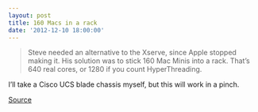 ```yaml
---
layout: post
title: 160 Macs in a rack
date: '2012-12-10 18:00:00'
---
```


> Steve needed an alternative to the Xserve, since Apple stopped making it. His solution was to stick 160 Mac Minis into a rack. That’s 640 real cores, or 1280 if you count HyperThreading. 

I’ll take a Cisco UCS blade chassis myself, but this will work in a pinch.

[Source](http://hackaday.com/2012/12/09/160-mac-minis-one-rack/)
